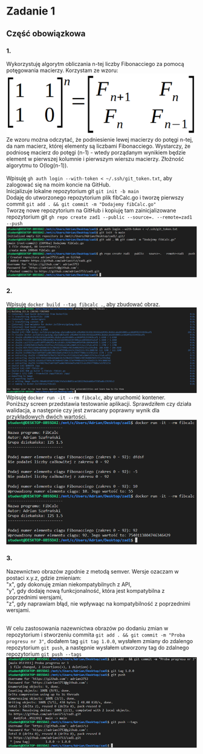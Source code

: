 # Zadanie 1

## Część obowiązkowa

### 1.

Wykorzystuję algorytm obliczania n-tej liczby Fibonacciego za pomocą potęgowania macierzy. Korzystam ze wzoru:<br />
![wzor](https://github.com/Adrian3753/zad1/blob/main/screeny/screen2.png)<br />
Ze wzoru można odczytać, że podniesienie lewej macierzy do potęgi n-tej, da nam macierz, której elementy są liczbami Fibonacciego. 
Wystarczy, że podniosę macierz do potęgi (n-1) - wtedy porządanym wynikiem będzie element w pierwszej kolumnie i pierwszym wierszu macierzy. 
Złożność algorytmu to O(log(n-1)).<br /><br /> 
Wpisuję ``gh auth login --with-token < ~/.ssh/git_token.txt``, aby zalogować się na moim koncie na GitHub.<br />
Inicjalizuje lokalne repozytorium git ``git init -b main``<br />
Dodaję do utworzonego repozytorium plik fibCalc.go i tworzę pierwszy commit ``git add . && git commit -m "Dodajemy fibCalc.go"``<br />
Tworzę nowe repozytorium na GitHub i kopiuję tam zainicjalizowane repozytorium git ``gh repo create zad1 --public --source=. --remote=zad1 --push``
![komendy](https://github.com/Adrian3753/zad1/blob/main/screeny/screen1.png)<br />

### 2.
Wpisuję ``docker build --tag fibcalc .``, aby zbudować obraz.<br />
![komendy](https://github.com/Adrian3753/zad1/blob/main/screeny/screen3.png)<br />
Wpisuję ``docker run -it --rm fibcalc``, aby uruchomić kontener. <br />
Poniższy screen przedstawia testowanie aplikacji. Sprawdziłem czy działa walidacja, a następnie czy jest zwracany poprawny wynik dla przykładowych dwóch wartości.<br />
![komendy](https://github.com/Adrian3753/zad1/blob/main/screeny/screen4.png)<br />

### 3.
Nazewnictwo obrazów zgodnie z metodą semver. Wersje ozaczam w postaci x.y.z, gdzie zmieniam:<br >
"x", gdy dokonuję zmian niekompatybilnych z API,<br />
"y", gdy dodaję nową funkcjonalność, która jest kompatybilna z poprzednimi wersjami,<br />
"z", gdy naprawiam błąd, nie wpływaąc na kompatybilność z poprzednimi wersjami.<br /><br />

W celu zastosowania nazewnictwa obrazów po dodaniu zmian w repozytorium i stworzeniu commita ``git add . && git commit -m "Proba progresu nr 3"``, dodałem tag ``git tag 1.0.0``, wysłałem zmiany do zdalengo repozytorium ```git push```, a następnie wysłałem utworzony tag do zdalnego repozytorium ```git push --tags```
![komendy](https://github.com/Adrian3753/zad1/blob/main/screeny/screen5.png)<br />
